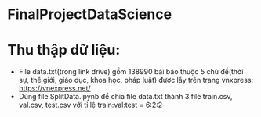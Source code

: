 # FinalProjectDataScience

# Thu thập dữ liệu:
- File data.txt(trong link drive) gồm 138990 bài báo thuộc 5 chủ đề(thời sự, thế giới, giáo dục, khoa học, pháp luật) được lấy trên trang vnxpress: https://vnexpress.net/
- Dùng file SplitData.ipynb để chia file data.txt thành 3 file train.csv, val.csv, test.csv với tỉ lệ train:val:test = 6:2:2

